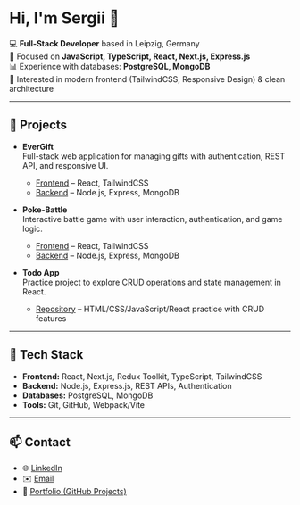# Hi, I'm Sergii 👋

💻 **Full-Stack Developer** based in Leipzig, Germany  
🚀 Focused on **JavaScript, TypeScript, React, Next.js, Express.js**  
📊 Experience with databases: **PostgreSQL, MongoDB**  
🎨 Interested in modern frontend (TailwindCSS, Responsive Design) & clean architecture  

---

## 🚀 Projects

- **EverGift**  
  Full-stack web application for managing gifts with authentication, REST API, and responsive UI.  
  - [Frontend](https://github.com/SergiiBzn/EverGift-frontend) – React, TailwindCSS  
  - [Backend](https://github.com/SergiiBzn/EverGift-backend) – Node.js, Express, MongoDB  

- **Poke-Battle**  
  Interactive battle game with user interaction, authentication, and game logic.  
  - [Frontend](https://github.com/SergiiBzn/poke-battle-frontend) – React, TailwindCSS  
  - [Backend](https://github.com/SergiiBzn/poke-battle-backend) – Node.js, Express, MongoDB  

- **Todo App**  
  Practice project to explore CRUD operations and state management in React.  
  - [Repository](https://github.com/SergiiBzn/Todo-App) – HTML/CSS/JavaScript/React practice with CRUD features  

---

## 🔧 Tech Stack
- **Frontend:** React, Next.js, Redux Toolkit, TypeScript, TailwindCSS  
- **Backend:** Node.js, Express.js, REST APIs, Authentication  
- **Databases:** PostgreSQL, MongoDB  
- **Tools:** Git, GitHub, Webpack/Vite  

---

## 📫 Contact
- 🌐 [LinkedIn](https://www.linkedin.com/in/sergii-buzun/) 
- ✉️ [Email](mailto:sergiibuzun@gmail.com)  
- 📂 [Portfolio (GitHub Projects)](https://github.com/SergiiBzn)  
